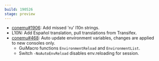 ```yaml
---
build: 190526
stage: preview
---
```


* [conemu#1906](https://github.com/Maximus5/ConEmu/issues/1906): Add missed 'ru' l10n strings.
* L10N: Add Español translation, pull translations from Transifex.
* [conemu#468](https://github.com/Maximus5/ConEmu/issues/468): Auto update environment variables, changes are applied to new consoles only.
  * GuiMacro functions `EnvironmentReload` and `EnvironmentList`.
  * Switch `-NoAutoEnvReload` disables env.reloading for session.
